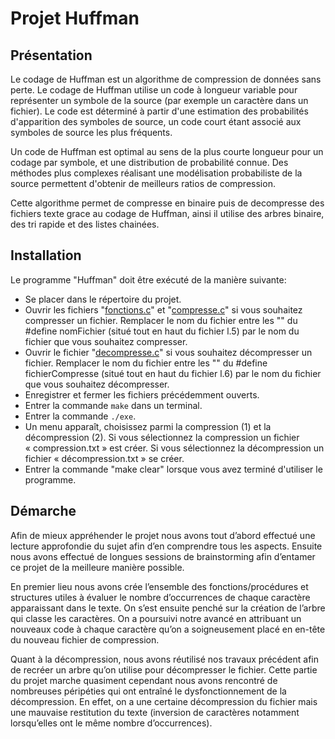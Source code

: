 # Projet Huffman

## Présentation

Le codage de Huffman est un algorithme de compression de données sans perte. Le codage de Huffman utilise un code à longueur variable pour représenter un symbole de la source (par exemple un caractère dans un fichier). Le code est déterminé à partir d'une estimation des probabilités d'apparition des symboles de source, un code court étant associé aux symboles de source les plus fréquents.

Un code de Huffman est optimal au sens de la plus courte longueur pour un codage par symbole, et une distribution de probabilité connue. Des méthodes plus complexes réalisant une modélisation probabiliste de la source permettent d'obtenir de meilleurs ratios de compression.

Cette algorithme permet de compresse en binaire puis de decompresse des fichiers texte grace au codage de Huffman, ainsi il utilise des arbres binaire, des tri rapide et des listes chainées.

## Installation 

Le programme "Huffman" doit être exécuté de la manière suivante:

- Se placer dans le répertoire du projet.
- Ouvrir les fichiers "[fonctions.c](./fonctions.c)" et "[compresse.c](./compresse.c)" si vous    souhaitez compresser un fichier. Remplacer le nom du fichier entre les "" du #define nomFichier (situé tout en haut du fichier l.5) par le nom du fichier que vous souhaitez compresser.
- Ouvrir le fichier "[decompresse.c](./decompresse.c)" si vous souhaitez décompresser un fichier. Remplacer le nom du fichier entre les "" du #define fichierCompresse (situé tout en haut du fichier l.6) par le nom du fichier que vous souhaitez décompresser.
- Enregistrer et fermer les fichiers précédemment ouverts.
- Entrer la commande ```make``` dans un terminal.
- Entrer la commande ```./exe```.
- Un menu apparaît, choisissez parmi la compression (1) et la décompression (2). Si vous sélectionnez la compression un fichier « compression.txt » est créer. Si vous sélectionnez la décompression un fichier « décompression.txt » se créer.
- Entrer la commande "make clear" lorsque vous avez terminé d'utiliser le programme.

## Démarche
Afin de mieux appréhender le projet nous avons tout d’abord effectué une lecture approfondie du sujet afin d’en comprendre tous les aspects. Ensuite nous avons effectué de longues sessions de brainstorming afin d’entamer ce projet de la meilleure manière possible. 

En premier lieu nous avons crée l’ensemble des fonctions/procédures et structures utiles à évaluer le nombre d’occurrences de chaque caractère apparaissant dans le texte. On s’est ensuite penché sur la création de l’arbre qui classe les caractères. On a poursuivi notre avancé en attribuant un nouveaux code à chaque caractère qu’on a soigneusement placé en en-tête du nouveau fichier de compression.

Quant à la décompression, nous avons réutilisé nos travaux précédent afin de recréer un arbre qu’on utilise pour décompresser le fichier. Cette partie du projet marche quasiment cependant nous avons rencontré de nombreuses péripéties qui ont entraîné le dysfonctionnement de la décompression. En effet, on a une certaine décompression du fichier mais une mauvaise restitution du texte (inversion de caractères notamment lorsqu’elles ont le même nombre d’occurrences).
